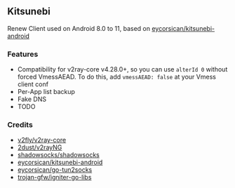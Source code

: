 ## Kitsunebi
Renew Client used on Android 8.0 to 11, based on [eycorsican/kitsunebi-android](https://github.com/eycorsican/kitsunebi-android)

### Features
- Compatibility for v2ray-core v4.28.0+, so you can use `alterId 0` without forced VmessAEAD. To do this, add `vmessAEAD: false` at your Vmess client conf
- Per-App list backup
- Fake DNS
- TODO

### Credits
- [v2fly/v2ray-core](https://github.com/v2fly/v2ray-core)
- [2dust/v2rayNG](https://github.com/2dust/v2rayNG)
- [shadowsocks/shadowsocks](https://github.com/shadowsocks/shadowsocks-android)
- [eycorsican/kitsunebi-android](https://github.com/eycorsican/kitsunebi-android)
- [eycorsican/go-tun2socks](https://github.com/eycorsican/go-tun2socks)
- [trojan-gfw/igniter-go-libs](https://github.com/trojan-gfw/igniter-go-libs)
